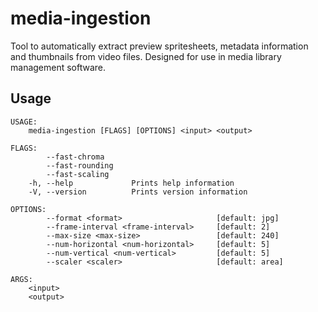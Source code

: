 # media-ingestion

Tool to automatically extract preview spritesheets, metadata information and thumbnails from video files.
Designed for use in media library management software.

## Usage

```
USAGE:
    media-ingestion [FLAGS] [OPTIONS] <input> <output>

FLAGS:
        --fast-chroma      
        --fast-rounding    
        --fast-scaling     
    -h, --help             Prints help information
    -V, --version          Prints version information

OPTIONS:
        --format <format>                     [default: jpg]
        --frame-interval <frame-interval>     [default: 2]
        --max-size <max-size>                 [default: 240]
        --num-horizontal <num-horizontal>     [default: 5]
        --num-vertical <num-vertical>         [default: 5]
        --scaler <scaler>                     [default: area]

ARGS:
    <input>     
    <output>    
```